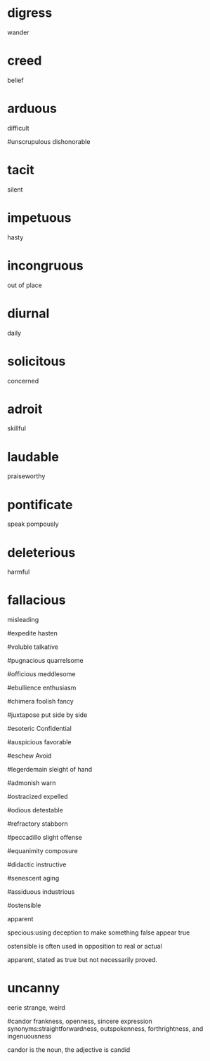 # digress
wander


# creed
belief

# arduous
difficult

#unscrupulous
dishonorable

# tacit
silent

# impetuous
hasty



# incongruous
out of place

# diurnal
daily
# solicitous
concerned

# adroit
skillful

# laudable
praiseworthy

# pontificate
speak pompously

# deleterious
harmful

# fallacious
misleading

#expedite
hasten

#voluble
talkative

#pugnacious
quarrelsome

#officious
meddlesome

#ebullience
enthusiasm

#chimera
foolish fancy

#juxtapose
put side by side

#esoteric
Confidential

#auspicious
favorable

#eschew
Avoid

#legerdemain
sleight of hand

#admonish
warn

#ostracized
expelled

#odious
detestable

#refractory
stabborn

#peccadillo
slight offense

#equanimity
composure

#didactic
instructive

#senescent
aging

#assiduous
industrious

#ostensible

apparent

specious:using deception to make something false appear true

ostensible is often used in opposition to real or actual

apparent, stated as true but not necessarily proved.

# uncanny
eerie strange, weird

#candor
frankness, openness, sincere expression
synonyms:straightforwardness, outspokenness, forthrightness, and ingenuousness

candor is the noun, the adjective is candid

